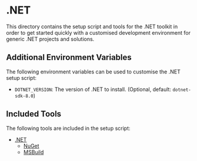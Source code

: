 # .NET

This directory contains the setup script and tools for the .NET toolkit in order to get started quickly with a customised development environment for generic .NET projects and solutions.

## Additional Environment Variables

The following environment variables can be used to customise the .NET setup script:

- `DOTNET_VERSION`: The version of .NET to install. (Optional, default: `dotnet-sdk-8.0`)

## Included Tools

The following tools are included in the setup script:

- [.NET](https://dotnet.microsoft.com/)
  - [NuGet](https://www.nuget.org/)
  - [MSBuild](https://docs.microsoft.com/en-us/visualstudio/msbuild/msbuild)
